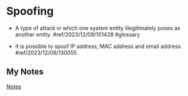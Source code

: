 # Spoofing
- A type of attack in which one system entity illegitimately poses as another entity. #ref/2023/12/09/101428 #glossary

- It is possible to spoof IP address, MAC address and email address. #ref/2023/12/09/130055
## My Notes
[Notes](mynotes/spoofing-notes.md)
